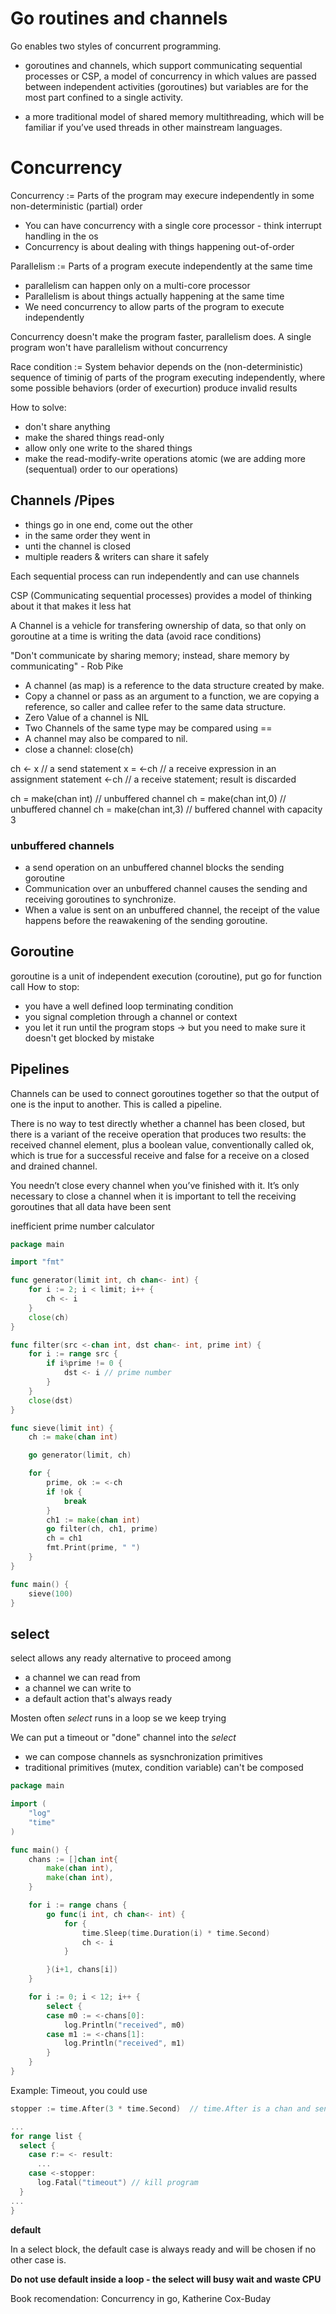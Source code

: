 # Go routines and channels

Go enables two styles of concurrent programming. 
* goroutines and channels, which support communicating sequential processes or CSP, a model of concurrency in which values are passed between independent activities (goroutines) but variables are for the most part confined to a single activity. 

* a more traditional model of shared memory multithreading, which will be familiar if you’ve used threads in other mainstream languages. 

# Concurrency

Concurrency := Parts of the program may execure independently in some non-deterministic (partial) order 

* You can have concurrency with a single core processor - think interrupt handling in the os
* Concurrency is about dealing with things happening out-of-order

Parallelism := Parts of a program execute independently at the same time 
* parallelism can happen only on a multi-core processor
* Parallelism is about things actually happening at the same time
* We need concurrency to allow parts of the program to execute independently

Concurrency doesn't make the program faster, parallelism does. 
A single program won't have parallelism without concurrency

Race condition := System behavior depends on the (non-deterministic) sequence of timinig of parts of the program executing independently, where some possible behaviors (order of execurtion) produce invalid results

How to solve:
* don't share anything
* make the shared things read-only
* allow only one write to the shared things
* make the read-modify-write operations atomic (we are adding more (sequentual) order to our operations)

## Channels /Pipes

* things go in one end, come out the other
* in the same order they went in
* unti the channel is closed
* multiple readers & writers can share it safely

Each sequential process can run independently and can use channels

CSP (Communicating sequential processes) provides a model of thinking about it that makes it less hat 

A Channel is a vehicle for transfering ownership of data, so that only on goroutine at a time is writing the data (avoid race conditions)

"Don't communicate by sharing memory; instead, share memory by communicating" - Rob Pike

* A channel (as map) is a reference to the data structure created by make.
* Copy a channel or pass as an argument to a function, we are copying a reference, so caller and callee refer to the same data structure.
* Zero Value of a channel is NIL
* Two Channels of the same type may be compared using ==
* A channel may also be compared to nil.
* close a channel: close(ch)

ch <- x   // a send statement
x = <-ch  // a receive expression in an assignment statement
<-ch      // a receive statement; result is discarded

ch = make(chan int)   // unbuffered channel
ch = make(chan int,0) // unbuffered channel
ch = make(chan int,3) // buffered channel with capacity 3

### unbuffered channels
* a send operation on an unbuffered channel blocks the sending goroutine
* Communication over an unbuffered channel causes the sending and receiving goroutines to synchronize.
* When a value is sent on an unbuffered channel, the receipt of the value happens before the reawakening of the sending goroutine.



## Goroutine
goroutine is a unit of independent execution (coroutine), put go for function call
How to stop:
* you have a well defined loop terminating condition
* you signal completion through a channel or context
* you let it run until the program stops
-> but you need to make sure it doesn't get blocked by mistake


## Pipelines

Channels can be used to connect goroutines together so that the output of one is the input to another. This is called a pipeline.

There is no way to test directly whether a channel has been closed, but there is a variant of the receive operation that produces two results: the received channel element, plus a boolean value, conventionally called ok, which is true for a successful receive and false for a receive on a closed and drained channel.

You needn’t close every channel when you’ve finished with it. It’s only necessary to close a channel when it is important to tell the receiving goroutines that all data have been sent

inefficient prime number calculator
```go
package main

import "fmt"

func generator(limit int, ch chan<- int) {
	for i := 2; i < limit; i++ {
		ch <- i
	}
	close(ch)
}

func filter(src <-chan int, dst chan<- int, prime int) {
	for i := range src {
		if i%prime != 0 {
			dst <- i // prime number
		}
	}
	close(dst)
}

func sieve(limit int) {
	ch := make(chan int)

	go generator(limit, ch)

	for {
		prime, ok := <-ch
		if !ok {
			break
		}
		ch1 := make(chan int)
		go filter(ch, ch1, prime)
		ch = ch1
		fmt.Print(prime, " ")
	}
}

func main() {
	sieve(100)
}
```


## select

select allows any ready alternative to proceed among
* a channel we can read from
* a channel we can write to
* a default action that's always ready

Mosten often *select* runs in a loop se we keep trying

We can put a timeout or "done" channel into the *select*

* we can compose channels as sysnchronization primitives
* traditional primitives (mutex, condition variable) can't be composed

```go
package main

import (
	"log"
	"time"
)

func main() {
	chans := []chan int{
		make(chan int),
		make(chan int),
	}

	for i := range chans {
		go func(i int, ch chan<- int) {
			for {
				time.Sleep(time.Duration(i) * time.Second)
				ch <- i
			}

		}(i+1, chans[i])
	}

	for i := 0; i < 12; i++ {
		select {
		case m0 := <-chans[0]:
			log.Println("received", m0)
		case m1 := <-chans[1]:
			log.Println("received", m1)
		}
	}
}
```

Example: Timeout, you could use 
```go
stopper := time.After(3 * time.Second)  // time.After is a chan and send a signal

...
for range list {
  select {
    case r:= <- result:
      ...
    case <-stopper:
      log.Fatal("timeout") // kill program
  }
...
}
```

**default**

In a select block, the default case is always ready and will be chosen if no other case is.

**Do not use default inside a loop - the select will busy wait and waste CPU**

Book recomendation: Concurrency in go, Katherine Cox-Buday

